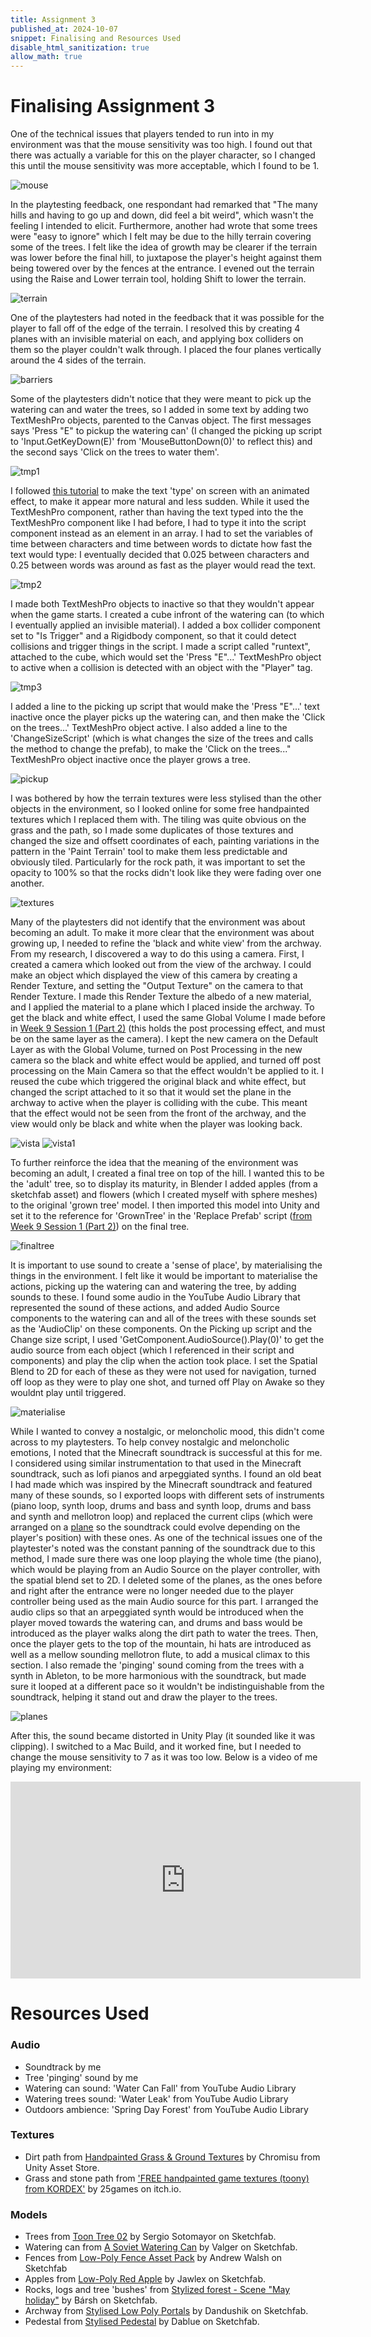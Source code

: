 ```yaml
---
title: Assignment 3
published_at: 2024-10-07
snippet: Finalising and Resources Used
disable_html_sanitization: true
allow_math: true
---
```


# Finalising Assignment 3

One of the technical issues that players tended to run into in my environment was that the mouse sensitivity was too high. I found out that there was actually a variable for this on the player character, so I changed this until the mouse sensitivity was more acceptable, which I found to be 1.

![mouse](/a3/mouse.png)

In the playtesting feedback, one respondant had remarked that "The many hills and having to go up and down, did feel a bit weird", which wasn't the feeling I intended to elicit. Furthermore, another had wrote that some trees were "easy to ignore" which I felt may be due to the hilly terrain covering some of the trees. I felt like the idea of growth may be clearer if the terrain was lower before the final hill, to juxtapose the player's height against them being towered over by the fences at the entrance. I evened out the terrain using the Raise and Lower terrain tool, holding Shift to lower the terrain. 

![terrain](/a3/terrain.png)

One of the playtesters had noted in the feedback that it was possible for the player to fall off of the edge of the terrain. I resolved this by creating 4 planes with an invisible material on each, and applying box colliders on them so the player couldn't walk through. I placed the four planes vertically around the 4 sides of the terrain.

![barriers](/a3/barriers.png)

Some of the playtesters didn't notice that they were meant to pick up the watering can and water the trees, so I added in some text by adding two TextMeshPro objects, parented to the Canvas object. The first messages says 'Press "E" to pickup the watering can' (I changed the picking up script to 'Input.GetKeyDown(E)' from 'MouseButtonDown(0)' to reflect this) and the second says 'Click on the trees to water them'.

![tmp1](/a3/tmp1.png)

I followed [this tutorial](https://www.youtube.com/watch?v=IqpgJlhtmoo&ab_channel=PixelbugStudio) to make the text 'type' on screen with an animated effect, to make it appear more natural and less sudden. While it used the TextMeshPro component, rather than having the text typed into the the TextMeshPro component like I had before, I had to type it into the script component instead as an element in an array. I had to set the variables of time between characters and time between words to dictate how fast the text would type: I eventually decided that 0.025 between characters and 0.25 between words was around as fast as the player would read the text. 

![tmp2](/a3/tmp2.png)

I made both TextMeshPro objects to inactive so that they wouldn't appear when the game starts. I created a cube infront of the watering can (to which I eventually applied an invisible material). I added a box collider component set to "Is Trigger" and a Rigidbody component, so that it could detect collisions and trigger things in the script. I made a script called "runtext", attached to the cube, which would set the 'Press "E"...' TextMeshPro object to active when a collision is detected with an object with the "Player" tag. 

![tmp3](/a3/tmp3.png)

I added a line to the picking up script that would make the 'Press "E"...' text inactive once the player picks up the watering can, and then make the 'Click on the trees...' TextMeshPro object active. I also added a line to the 'ChangeSizeScript' (which is what changes the size of the trees and calls the method to change the prefab), to make the 'Click on the trees..." TextMeshPro object inactive once the player grows a tree.

![pickup](/a3/pickup.png)

I was bothered by how the terrain textures were less stylised than the other objects in the environment, so I looked online for some free handpainted textures which I replaced them with. The tiling was quite obvious on the grass and the path, so I made some duplicates of those textures and changed the size and offsett coordinates of each, painting variations in the pattern in the 'Paint Terrain' tool to make them less predictable and obviously tiled. Particularly for the rock path, it was important to set the opacity to 100% so that the rocks didn't look like they were fading over one another.

![textures](/a3/textures.png)

Many of the playtesters did not identify that the environment was about becoming an adult. To make it more clear that the environment was about growing up, I needed to refine the 'black and white view' from the archway. From my research, I discovered a way to do this using a camera. First, I created a camera which looked out from the view of the archway. I could make an object which displayed the view of this camera by creating a Render Texture, and setting the "Output Texture" on the camera to that Render Texture. I made this Render Texture the albedo of a new material, and I applied the material to a plane which I placed inside the archway. To get the black and white effect, I used the same Global Volume I made before in [Week 9 Session 1 (Part 2)](https://jackreed050-dms1-blog-55.deno.dev/w9s1(2)) (this holds the post processing effect, and must be on the same layer as the camera). I kept the new camera on the Default Layer as with the Global Volume, turned on Post Processing in the new camera so the black and white effect would be applied, and turned off post processing on the Main Camera so that the effect wouldn't be applied to it. I reused the cube which triggered the original black and white effect, but changed the script attached to it so that it would set the plane in the archway to active when the player is colliding with the cube. This meant that the effect would not be seen from the front of the archway, and the view would only be black and white when the player was looking back. 

![vista](/a3/vista.png)
![vista1](/a3/vista1.png)

To further reinforce the idea that the meaning of the environment was becoming an adult, I created a final tree on top of the hill. I wanted this to be the 'adult' tree, so to display its maturity, in Blender I added apples (from a sketchfab asset) and flowers (which I created myself with sphere meshes) to the original 'grown tree' model. I then imported this model into Unity and set it to the reference for 'GrownTree' in the 'Replace Prefab' script ([from Week 9 Session 1 (Part 2)](https://jackreed050-dms1-blog-55.deno.dev/w9s1(2))) on the final tree.

![finaltree](/a3/finaltree.png)

It is important to use sound to create a 'sense of place', by materialising the things in the environment. I felt like it would be important to materialise the actions, picking up the watering can and watering the tree, by adding sounds to these. I found some audio in the YouTube Audio Library that represented the sound of these actions, and added Audio Source components to the watering can and all of the trees with these sounds set as the 'AudioClip' on these components. On the Picking up script and the Change size script, I used 'GetComponent.AudioSource().Play(0)' to get the audio source from each object (which I referenced in their script and components) and play the clip when the action took place. I set the Spatial Blend to 2D for each of these as they were not used for navigation, turned off loop as they were to play one shot, and turned off Play on Awake so they wouldnt play until triggered.

![materialise](/a3/materialise.png)

While I wanted to convey a nostalgic, or meloncholic mood, this didn't come across to my playtesters. To help convey nostalgic and meloncholic emotions, I noted that the Minecraft soundtrack is successful at this for me. I considered using similar instrumentation to that used in the Minecraft soundtrack, such as lofi pianos and arpeggiated synths. I found an old beat I had made which was inspired by the Minecraft soundtrack and featured many of these sounds, so I exported loops with different sets of instruments (piano loop, synth loop, drums and bass and synth loop, drums and bass and synth and mellotron loop) and replaced the current clips (which were arranged on a [plane](https://jackreed050-dms1-blog-55.deno.dev/w8s2) so the soundtrack could evolve depending on the player's position) with these ones. As one of the technical issues one of the playtester's noted was the constant panning of the soundtrack due to this method, I made sure there was one loop playing the whole time (the piano), which would be playing from an Audio Source on the player controller, with the spatial blend set to 2D. I deleted some of the planes, as the ones before and right after the entrance were no longer needed due to the player controller being used as the main Audio source for this part. I arranged the audio clips so that an arpeggiated synth would be introduced when the player moved towards the watering can, and drums and bass would be introduced as the player walks along the dirt path to water the trees. Then, once the player gets to the top of the mountain, hi hats are introduced as well as a mellow sounding mellotron flute, to add a musical climax to this section. I also remade the 'pinging' sound coming from the trees with a synth in Ableton, to be more harmonious with the soundtrack, but made sure it looped at a different pace so it wouldn't be indistinguishable from the soundtrack, helping it stand out and draw the player to the trees.

![planes](/a3/planes.png)

After this, the sound became distorted in Unity Play (it sounded like it was clipping). I switched to a Mac Build, and it worked fine, but I needed to change the mouse sensitivity to 7 as it was too low. Below is a video of me playing my environment:

<iframe width="560" height="315" src="https://www.youtube.com/embed/W1etzT0DvQw?si=XJBq_jw8jrQJcalM" title="YouTube video player" frameborder="0" allow="accelerometer; autoplay; clipboard-write; encrypted-media; gyroscope; picture-in-picture; web-share" referrerpolicy="strict-origin-when-cross-origin" allowfullscreen></iframe>

# Resources Used

### Audio

* Soundtrack by me
* Tree 'pinging' sound by me
* Watering can sound: 'Water Can Fall' from YouTube Audio Library
* Watering trees sound: 'Water Leak' from YouTube Audio Library
* Outdoors ambience: 'Spring Day Forest' from YouTube Audio Library

### Textures
* Dirt path from [Handpainted Grass & Ground Textures](https://assetstore.unity.com/packages/2d/textures-materials/nature/handpainted-grass-ground-textures-187634?srsltid=AfmBOorKtQDVsjcnOQ_jgxHRYqu6hNy9QumHbZQHJxkDm2myZQF1Tnx) by Chromisu from Unity Asset Store.
* Grass and stone path from ['FREE handpainted game textures (toony) from KORDEX'](https://25games.itch.io/25games-textures) by 25games on itch.io.

### Models
* Trees from [Toon Tree 02](https://sketchfab.com/3d-models/toon-tree-02-d631da94d5c14b85b44d9a737fef883f) by Sergio Sotomayor on Sketchfab.
* Watering can from [A Soviet Watering Can](https://sketchfab.com/3d-models/a-soviet-watering-can-3b6560e03f02453288764b894c319098)
by Valger on Sketchfab.
* Fences from [Low-Poly Fence Asset Pack](https://sketchfab.com/3d-models/low-poly-fence-asset-pack-d242ecdbb1bc418d95058aeb79b69112) by Andrew Walsh on Sketchfab
* Apples from [Low-Poly Red Apple](https://sketchfab.com/3d-models/low-poly-red-apple-365819e9c1de43e6ab24147ee25d4833) by Jawlex on Sketchfab.
* Rocks, logs and tree 'bushes' from [Stylized forest - Scene "May holiday"](https://sketchfab.com/3d-models/stylized-forest-scene-may-holiday-c4baeda6e099461ab507b48245609eae) by Bársh on Sketchfab.
* Archway from [Stylised Low Poly Portals](https://sketchfab.com/3d-models/stylized-low-poly-portals-400f812a70f34292a928fa3d556c538a) by Dandushik on Sketchfab.
* Pedestal from [Stylised Pedestal](https://sketchfab.com/3d-models/stylized-pedestal-b9b93e2767594b3ab6dc7e46d87a3128) by Dablue on Sketchfab.







